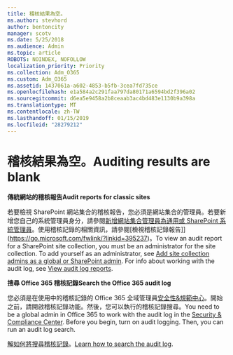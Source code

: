```yaml
---
title: 稽核結果為空。
ms.author: stevhord
author: bentoncity
manager: scotv
ms.date: 5/25/2018
ms.audience: Admin
ms.topic: article
ROBOTS: NOINDEX, NOFOLLOW
localization_priority: Priority
ms.collection: Adm_O365
ms.custom: Adm_O365
ms.assetid: 1437061a-a602-4853-b5fb-3cea7fd735ce
ms.openlocfilehash: e1a584a2c291faa797da80171a6594bd2f396a02
ms.sourcegitcommit: d6ea5e9458a2b8ceaab3ac4bd483e1130b9a398a
ms.translationtype: MT
ms.contentlocale: zh-TW
ms.lasthandoff: 01/15/2019
ms.locfileid: "28279212"
---
```

# <a name="auditing-results-are-blank"></a><span data-ttu-id="f6bae-102">稽核結果為空。</span><span class="sxs-lookup"><span data-stu-id="f6bae-102">Auditing results are blank</span></span>

 <span data-ttu-id="f6bae-103">**傳統網站的稽核報告**</span><span class="sxs-lookup"><span data-stu-id="f6bae-103">**Audit reports for classic sites**</span></span>
  
<span data-ttu-id="f6bae-p101">若要檢視 SharePoint 網站集合的稽核報告，您必須是網站集合的管理員。若要新增您自己的系統管理員身分，請參閱[新增網站集合管理員為通用或 SharePoint 系統管理員](https://go.microsoft.com/fwlink/?linkid=869390)。使用稽核記錄的相關資訊，請參閱[檢視稽核記錄報告]](https://go.microsoft.com/fwlink/?linkid=395237)。</span><span class="sxs-lookup"><span data-stu-id="f6bae-p101">To view an audit report for a SharePoint site collection, you must be an administrator for the site collection. To add yourself as an administrator, see [Add site collection admins as a global or SharePoint admin](https://go.microsoft.com/fwlink/?linkid=869390). For info about working with the audit log, see [View audit log reports](https://go.microsoft.com/fwlink/?linkid=395237).</span></span> 
  
 <span data-ttu-id="f6bae-106">**搜尋 Office 365 稽核記錄**</span><span class="sxs-lookup"><span data-stu-id="f6bae-106">**Search the Office 365 audit log**</span></span>
  
<span data-ttu-id="f6bae-p102">您必須是在使用中的稽核記錄的 Office 365 全域管理員[安全性&amp;規範中心](https://protection.office.com)。開始之前，請開啟稽核記錄功能。然後，您可以執行的稽核記錄搜尋。</span><span class="sxs-lookup"><span data-stu-id="f6bae-p102">You need to be a global admin in Office 365 to work with the audit log in the [Security &amp; Compliance Center](https://protection.office.com). Before you begin, turn on audit logging. Then, you can run an audit log search.</span></span> 
  
<span data-ttu-id="f6bae-110">[解如何將搜尋稽核記錄](https://go.microsoft.com/fwlink/?linkid=708432)。</span><span class="sxs-lookup"><span data-stu-id="f6bae-110">[Learn how to search the audit log](https://go.microsoft.com/fwlink/?linkid=708432).</span></span>
  

